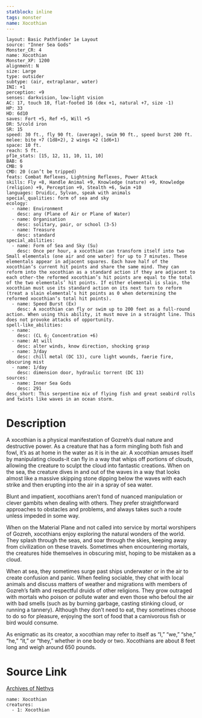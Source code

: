 ```yaml
---
statblock: inline
tags: monster
name: Xocothian
---
```

```statblock
layout: Basic Pathfinder 1e Layout
source: "Inner Sea Gods"
Monster_CR: 4
name: Xocothian
Monster_XP: 1200
alignment: N
size: Large
type: outsider
subtype: (air, extraplanar, water)
INI: +1
perception: +9
senses: darkvision, low-light vision
AC: 17, touch 10, flat-footed 16 (dex +1, natural +7, size -1)
HP: 33
HD: 6d10
saves: Fort +5, Ref +5, Will +5
DR: 5/cold iron
SR: 15
speed: 30 ft., fly 90 ft. (average), swim 90 ft., speed burst 200 ft.
melee: bite +7 (1d8+2), 2 wings +2 (1d6+1)
space: 10 ft.
reach: 5 ft.
pf1e_stats: [15, 12, 11, 10, 11, 10]
BAB: 6
CMB: 9
CMD: 20 (can’t be tripped)
feats: Combat Reflexes, Lightning Reflexes, Power Attack
skills: Fly +8, Handle Animal +9, Knowledge (nature) +9, Knowledge (religion) +9, Perception +9, Stealth +6, Swim +10
languages: Druidic, Sylvan, speak with animals
special_qualities: form of sea and sky
ecology:
  - name: Environment
    desc: any (Plane of Air or Plane of Water)
  - name: Organisation
    desc: solitary, pair, or school (3-5)
  - name: Treasure
    desc: standard
special_abilities:
  - name: Form of Sea and Sky (Su)
    desc: Once per hour, a xocothian can transform itself into two Small elementals (one air and one water) for up to 7 minutes. These elementals appear in adjacent squares. Each have half of the xocothian’s current hit points and share the same mind. They can reform into the xocothian as a standard action if they are adjacent to each other-the reformed xocothian’s hit points are equal to the total of the two elementals’ hit points. If either elemental is slain, the xocothian must use its standard action on its next turn to reform (treat a slain elemental’s hit points as 0 when determining the reformed xocothian’s total hit points).
  - name: Speed Burst (Ex)
    desc: A xocothian can fly or swim up to 200 feet as a full-round action. When using this ability, it must move in a straight line. This does not provoke attacks of opportunity.
spell-like_abilities:
  - name:
    desc: (CL 6; Concentration +6)
  - name: At will
    desc: alter winds, know direction, shocking grasp
  - name: 3/day
    desc: chill metal (DC 13), cure light wounds, faerie fire, obscuring mist
  - name: 1/day
    desc: dimension door, hydraulic torrent (DC 13)
sources:
  - name: Inner Sea Gods
    desc: 291
desc_short: This serpentine mix of flying fish and great seabird rolls and twists like waves in an ocean storm.
```
# Description
A xocothian is a physical manifestation of Gozreh’s dual nature and destructive power. As a creature that has a form mingling both fish and fowl, it’s as at home in the water as it is in the air. A xocothian amuses itself by manipulating clouds-it can fly in a way that whips off portions of clouds, allowing the creature to sculpt the cloud into fantastic creations. When on the sea, the creature dives in and out of the waves in a way that looks almost like a massive skipping stone dipping below the waves with each strike and then erupting into the air in a spray of sea water.

Blunt and impatient, xocothians aren’t fond of nuanced manipulation or clever gambits when dealing with others. They prefer straightforward approaches to obstacles and problems, and always takes such a route unless impeded in some way.

When on the Material Plane and not called into service by mortal worshipers of Gozreh, xocothians enjoy exploring the natural wonders of the world. They splash through the seas, and soar through the skies, keeping away from civilization on these travels. Sometimes when encountering mortals, the creatures hide themselves in obscuring mist, hoping to be mistaken as a cloud.

When at sea, they sometimes surge past ships underwater or in the air to create confusion and panic. When feeling sociable, they chat with local animals and discuss matters of weather and migrations with members of Gozreh’s faith and respectful druids of other religions. They grow outraged with mortals who poison or pollute water and even those who befoul the air with bad smells (such as by burning garbage, casting stinking cloud, or running a tannery). Although they don’t need to eat, they sometimes choose to do so for pleasure, enjoying the sort of food that a carnivorous fish or bird would consume.

As enigmatic as its creator, a xocothian may refer to itself as “I,” “we,” “she,” “he,” “it,” or “they,” whether in one body or two. Xocothians are about 8 feet long and weigh around 650 pounds.
# Source Link
[Archives of Nethys](https://aonprd.com/MonsterDisplay.aspx?ItemName=Xocothian)
```encounter-table
name: Xocothian
creatures:
  - 1: Xocothian
```
